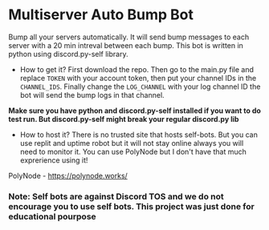 # Multiserver Auto Bump Bot

Bump all your servers automatically. It will send bump messages to each server with a 20 min intreval between each bump.
This bot is written in python using discord.py-self library.

- How to get it?
First download the repo. Then go to the main.py file and replace `TOKEN` with your account token, then put your channel IDs in the `CHANNEL_IDS`. Finally change the `LOG_CHANNEL` with your log channel ID the bot will send the bump logs in that channel.

**Make sure you have python and discord.py-self installed if you want to do test run. But discord.py-self might break your regular discord.py lib**

- How to host it?
There is no trusted site that hosts self-bots. But you can use replit and uptime robot but it will not stay online always you will need to monitor it. You can use PolyNode but I don't have that much exprerience using it!

PolyNode - https://polynode.works/

### Note: Self bots are against Discord TOS and we do not encourage you to use self bots. This project was just done for educational pourpose
